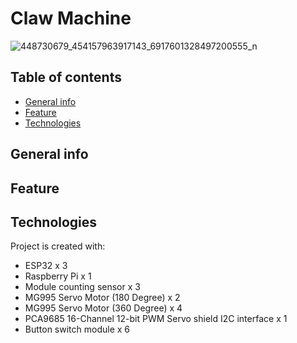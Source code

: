 # Claw Machine
![448730679_454157963917143_6917601328497200555_n](https://github.com/ismerliah/IoTProject_ClawMachine/assets/114804208/952598d2-a28d-42c2-90a1-a4a9c99ffd29)

## Table of contents
* [General info](#general-info)
* [Feature](#feature)
* [Technologies](#technologies)

## General info

## Feature

## Technologies
Project is created with:
* ESP32 x 3
* Raspberry Pi x 1
* Module counting sensor x 3
* MG995 Servo Motor (180 Degree)  x 2
* MG995 Servo Motor (360 Degree) x 4
* PCA9685 16-Channel 12-bit PWM Servo shield I2C interface x 1
* Button switch module x 6

